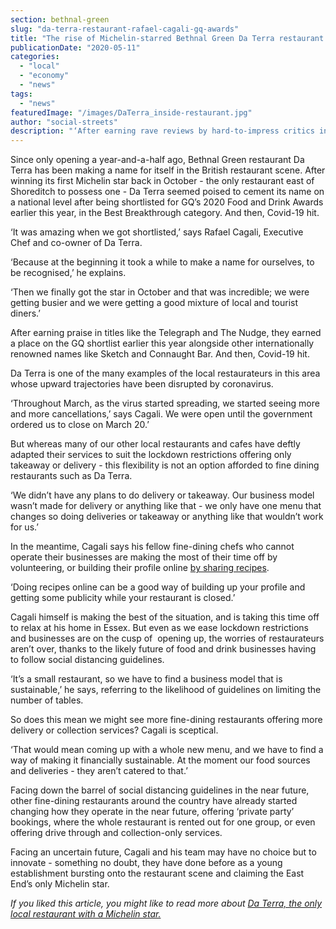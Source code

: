 ```yaml
---
section: bethnal-green
slug: "da-terra-restaurant-rafael-cagali-gq-awards"
title: "The rise of Michelin-starred Bethnal Green Da Terra restaurant halted by Covid-19"
publicationDate: "2020-05-11"
categories: 
  - "local"
  - "economy"
  - "news"
tags: 
  - "news"
featuredImage: "/images/DaTerra_inside-restaurant.jpg"
author: "social-streets"
description: "‘After earning rave reviews by hard-to-impress critics in the Telegraph and the Nudge - they earned their place on the GQ shortlist, alongside other internationally renowned food establishments like Sketch and Connaught Bar. And then, Covid-19 hit.’"
---
```


Since only opening a year-and-a-half ago, Bethnal Green restaurant Da Terra has been making a name for itself in the British restaurant scene. After winning its first Michelin star back in October - the only restaurant east of Shoreditch to possess one - Da Terra seemed poised to cement its name on a national level after being shortlisted for GQ’s 2020 Food and Drink Awards earlier this year, in the Best Breakthrough category. And then, Covid-19 hit.

‘It was amazing when we got shortlisted,’ says Rafael Cagali, Executive Chef and co-owner of Da Terra. 

‘Because at the beginning it took a while to make a name for ourselves, to be recognised,’ he explains.

‘Then we finally got the star in October and that was incredible; we were getting busier and we were getting a good mixture of local and tourist diners.’

After earning praise in titles like the Telegraph and The Nudge, they earned a place on the GQ shortlist earlier this year alongside other internationally renowned names like Sketch and Connaught Bar. And then, Covid-19 hit.

Da Terra is one of the many examples of the local restaurateurs in this area whose upward trajectories have been disrupted by coronavirus.

‘Throughout March, as the virus started spreading, we started seeing more and more cancellations,’ says Cagali. We were open until the government ordered us to close on March 20.’ 

But whereas many of our other local restaurants and cafes have deftly adapted their services to suit the lockdown restrictions offering only takeaway or delivery - this flexibility is not an option afforded to fine dining restaurants such as Da Terra. 

‘We didn’t have any plans to do delivery or takeaway. Our business model wasn’t made for delivery or anything like that - we only have one menu that changes so doing deliveries or takeaway or anything like that wouldn’t work for us.’ 

In the meantime, Cagali says his fellow fine-dining chefs who cannot operate their businesses are making the most of their time off by volunteering, or building their profile online [by sharing recipes](https://bethnalgreen.romanroadlondon.com/macaroni-cheese-recipe-oliver-rowe/). 

‘Doing recipes online can be a good way of building up your profile and getting some publicity while your restaurant is closed.’ 

Cagali himself is making the best of the situation, and is taking this time off to relax at his home in Essex. But even as we ease lockdown restrictions and businesses are on the cusp of  opening up, the worries of restaurateurs aren’t over, thanks to the likely future of food and drink businesses having to follow social distancing guidelines. 

‘It’s a small restaurant, so we have to find a business model that is sustainable,’ he says, referring to the likelihood of guidelines on limiting the number of tables. 

So does this mean we might see more fine-dining restaurants offering more delivery or collection services? Cagali is sceptical.

‘That would mean coming up with a whole new menu, and we have to find a way of making it financially sustainable. At the moment our food sources and deliveries - they aren’t catered to that.’

Facing down the barrel of social distancing guidelines in the near future, other fine-dining restaurants around the country have already started changing how they operate in the near future, offering ‘private party’ bookings, where the whole restaurant is rented out for one group, or even offering drive through and collection-only services. 

Facing an uncertain future, Cagali and his team may have no choice but to innovate - something no doubt, they have done before as a young establishment bursting onto the restaurant scene and claiming the East End’s only Michelin star. 

  
_If you liked this article, you might like to read more about_ [_Da Terra, the only local restaurant with a Michelin star._](https://bethnalgreen.romanroadlondon.com/bethnal-green-restaurant-da-terra-awarded-michelin-star/)
